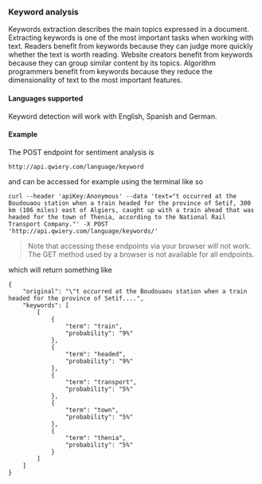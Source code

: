 ### Keyword analysis

Keywords extraction describes the main topics expressed in a document. Extracting keywords is one of the most important tasks when working with text. Readers benefit from keywords because they can judge more quickly whether the text is worth reading. Website creators benefit from keywords because they can group similar content by its topics. Algorithm programmers benefit from keywords because they reduce the dimensionality of text to the most important features.


#### Languages supported

Keyword detection will work with English, Spanish and German. 

#### Example

The POST endpoint for sentiment analysis is

    http://api.qwiery.com/language/keyword

and can be accessed for example using the terminal like so

    curl --header 'apiKey:Anonymous' --data 'text="t occurred at the Boudouaou station when a train headed for the province of Setif, 300 km (186 miles) east of Algiers, caught up with a train ahead that was headed for the town of Thenia, according to the National Rail Transport Company."' -X POST 'http://api.qwiery.com/language/keywords/'

 > Note that accessing these endpoints via your browser will not work. The GET method used by a browser is not available for all endpoints.

which will return something like

    {
        "original": "\"t occurred at the Boudouaou station when a train headed for the province of Setif....",
        "keywords": [
            [
                {
                    "term": "train",
                    "probability": "9%"
                },
                {
                    "term": "headed",
                    "probability": "9%"
                },
                {
                    "term": "transport",
                    "probability": "5%"
                },
                {
                    "term": "town",
                    "probability": "5%"
                },
                {
                    "term": "thenia",
                    "probability": "5%"
                }
            ]
        ]
    }
    

 

